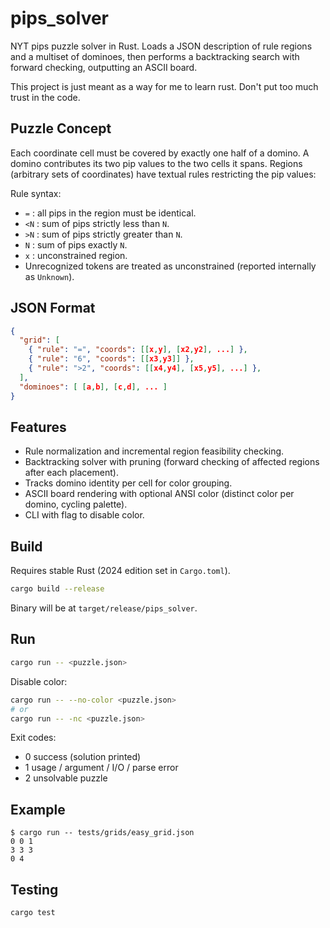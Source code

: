 # pips_solver

NYT pips puzzle solver in Rust. Loads a JSON description of rule regions and a multiset of dominoes, then performs a backtracking search with forward checking, outputting an ASCII board.

This project is just meant as a way for me to learn rust. Don't put too much trust in the code.

## Puzzle Concept
Each coordinate cell must be covered by exactly one half of a domino. A domino contributes its two pip values to the two cells it spans. Regions (arbitrary sets of coordinates) have textual rules restricting the pip values:

Rule syntax:
- `=` : all pips in the region must be identical.
- `<N` : sum of pips strictly less than `N`.
- `>N` : sum of pips strictly greater than `N`.
- `N`  : sum of pips exactly `N`.
- `x`  : unconstrained region.
- Unrecognized tokens are treated as unconstrained (reported internally as `Unknown`).

## JSON Format
```json
{
  "grid": [
    { "rule": "=", "coords": [[x,y], [x2,y2], ...] },
    { "rule": "6", "coords": [[x3,y3]] },
    { "rule": ">2", "coords": [[x4,y4], [x5,y5], ...] },
  ],
  "dominoes": [ [a,b], [c,d], ... ]
}
```

## Features
- Rule normalization and incremental region feasibility checking.
- Backtracking solver with pruning (forward checking of affected regions after each placement).
- Tracks domino identity per cell for color grouping.
- ASCII board rendering with optional ANSI color (distinct color per domino, cycling palette).
- CLI with flag to disable color.

## Build
Requires stable Rust (2024 edition set in `Cargo.toml`).
```bash
cargo build --release
```
Binary will be at `target/release/pips_solver`.

## Run
```bash
cargo run -- <puzzle.json>
```
Disable color:
```bash
cargo run -- --no-color <puzzle.json>
# or
cargo run -- -nc <puzzle.json>
```
Exit codes:
- 0 success (solution printed)
- 1 usage / argument / I/O / parse error
- 2 unsolvable puzzle

## Example
```
$ cargo run -- tests/grids/easy_grid.json
0 0 1
3 3 3
0 4
```

## Testing
```bash
cargo test
```
